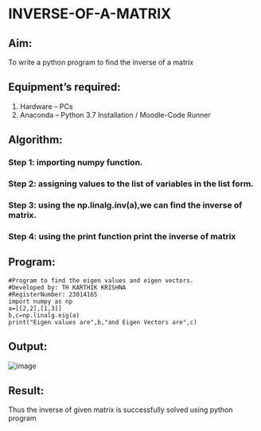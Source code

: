 # INVERSE-OF-A-MATRIX
## Aim:
To write a python program to find the inverse of a matrix
## Equipment’s required:
1. 	Hardware – PCs
2. 	Anaconda – Python 3.7 Installation / Moodle-Code Runner
## Algorithm:
### Step 1: importing numpy function.
### Step 2: assigning values to the list of variables in the list form. 
### Step 3: using the np.linalg.inv(a),we can find the inverse of matrix.
### Step 4: using the print function print the inverse of matrix

## Program:
~~~
#Program to find the eigen values and eigen vectors.
#Developed by: TH KARTHIK KRISHNA
#RegisterNumber: 23014165
import numpy as np
a=[[2,2],[1,3]]
b,c=np.linalg.eig(a)
print("Eigen values are",b,"and Eigen Vectors are",c)
~~~
## Output:
![image](https://github.com/karthikkrishna16/INVERSE-OF-A-MATRIX/assets/148514663/c1d421c3-6cbf-495a-b91d-7eed2bff0455)

## Result:
Thus the inverse of given matrix is successfully solved using python program

